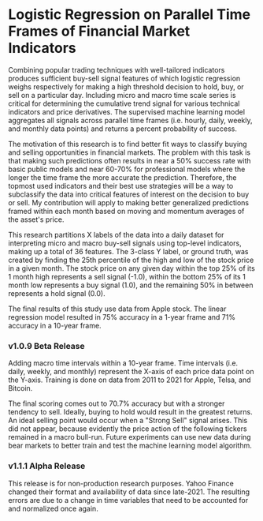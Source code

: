 # Logistic Regression on Parallel Time Frames of Financial Market Indicators
Combining popular trading techniques with well-tailored indicators produces sufficient buy-sell signal features of which logistic regression weighs respectively for making a high threshold decision to hold, buy, or sell on a particular day. Including micro and macro time scale series is critical for determining the cumulative trend signal for various technical indicators and price derivatives. The supervised machine learning model aggregates all signals across parallel time frames (i.e. hourly, daily, weekly, and monthly data points) and returns a percent probability of success.

The motivation of this research is to find better fit ways to classify buying and selling opportunities in financial markets. The problem with this task is that making such predictions often results in near a 50% success rate with basic public models and near 60-70% for professional models where the longer the time frame the more accurate the prediction. Therefore, the topmost used indicators and their best use strategies will be a way to subclassify the data into critical features of interest on the decision to buy or sell. My contribution will apply to making better generalized predictions framed within each month based on moving and momentum averages of the asset's price. 

This research partitions X labels of the data into a daily dataset for interpreting micro and macro buy-sell signals using top-level indicators, making up a total of 36 features. The 3-class Y label, or ground truth, was created by finding the 25th percentile of the high and low of the stock price in a given month. The stock price on any given day within the top 25% of its 1 month high represents a sell signal (-1.0), within the bottom 25% of its 1 month low represents a buy signal (1.0), and the remaining 50% in between represents a hold signal (0.0). 

The final results of this study use data from Apple stock. The linear regression model resulted in 75% accuracy in a 1-year frame and 71% accuracy in a 10-year frame.

### v1.0.9 Beta Release
Adding macro time intervals within a 10-year frame. Time intervals (i.e. daily, weekly, and monthly) represent the X-axis of each price data point on the Y-axis. Training is done on data from 2011 to 2021 for Apple, Telsa, and Bitcoin.

The final scoring comes out to 70.7% accuracy but with a stronger tendency to sell. Ideally, buying to hold would result in the greatest returns. An ideal selling point would occur when a "Strong Sell" signal arises. This did not appear, because evidently the price action of the following tickers remained in a macro bull-run. Future experiments can use new data during bear markets to better train and test the machine learning model algorithm.

### v1.1.1 Alpha Release
This release is for non-production research purposes. Yahoo Finance changed their format and availability of data since late-2021. The resulting errors are due to a change in time variables that need to be accounted for and normalized once again.
